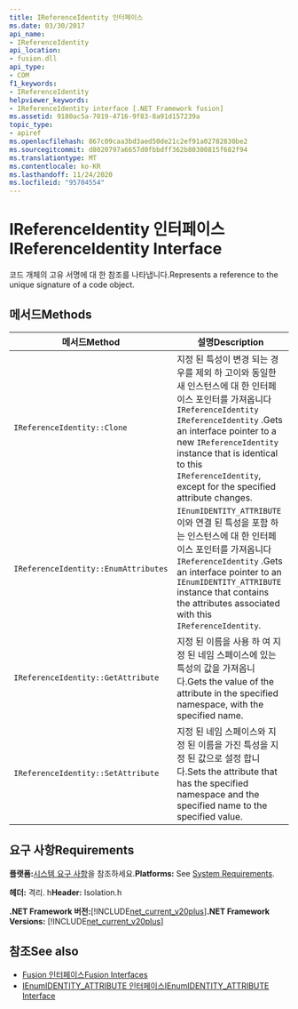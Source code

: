 ```yaml
---
title: IReferenceIdentity 인터페이스
ms.date: 03/30/2017
api_name:
- IReferenceIdentity
api_location:
- fusion.dll
api_type:
- COM
f1_keywords:
- IReferenceIdentity
helpviewer_keywords:
- IReferenceIdentity interface [.NET Framework fusion]
ms.assetid: 9180ac5a-7019-4716-9f83-8a91d157239a
topic_type:
- apiref
ms.openlocfilehash: 867c09caa3bd3aed50de21c2ef91a02782830be2
ms.sourcegitcommit: d8020797a6657d0fbbdff362b80300815f682f94
ms.translationtype: MT
ms.contentlocale: ko-KR
ms.lasthandoff: 11/24/2020
ms.locfileid: "95704554"
---
```

# <a name="ireferenceidentity-interface"></a><span data-ttu-id="ba820-102">IReferenceIdentity 인터페이스</span><span class="sxs-lookup"><span data-stu-id="ba820-102">IReferenceIdentity Interface</span></span>

<span data-ttu-id="ba820-103">코드 개체의 고유 서명에 대 한 참조를 나타냅니다.</span><span class="sxs-lookup"><span data-stu-id="ba820-103">Represents a reference to the unique signature of a code object.</span></span>  
  
## <a name="methods"></a><span data-ttu-id="ba820-104">메서드</span><span class="sxs-lookup"><span data-stu-id="ba820-104">Methods</span></span>  
  
|<span data-ttu-id="ba820-105">메서드</span><span class="sxs-lookup"><span data-stu-id="ba820-105">Method</span></span>|<span data-ttu-id="ba820-106">설명</span><span class="sxs-lookup"><span data-stu-id="ba820-106">Description</span></span>|  
|------------|-----------------|  
|`IReferenceIdentity::Clone`|<span data-ttu-id="ba820-107">지정 된 특성이 변경 되는 경우를 제외 하 고이와 동일한 새 인스턴스에 대 한 인터페이스 포인터를 가져옵니다 `IReferenceIdentity` `IReferenceIdentity` .</span><span class="sxs-lookup"><span data-stu-id="ba820-107">Gets an interface pointer to a new `IReferenceIdentity` instance that is identical to this `IReferenceIdentity`, except for the specified attribute changes.</span></span>|  
|`IReferenceIdentity::EnumAttributes`|<span data-ttu-id="ba820-108">`IEnumIDENTITY_ATTRIBUTE`이와 연결 된 특성을 포함 하는 인스턴스에 대 한 인터페이스 포인터를 가져옵니다 `IReferenceIdentity` .</span><span class="sxs-lookup"><span data-stu-id="ba820-108">Gets an interface pointer to an `IEnumIDENTITY_ATTRIBUTE` instance that contains the attributes associated with this `IReferenceIdentity`.</span></span>|  
|`IReferenceIdentity::GetAttribute`|<span data-ttu-id="ba820-109">지정 된 이름을 사용 하 여 지정 된 네임 스페이스에 있는 특성의 값을 가져옵니다.</span><span class="sxs-lookup"><span data-stu-id="ba820-109">Gets the value of the attribute in the specified namespace, with the specified name.</span></span>|  
|`IReferenceIdentity::SetAttribute`|<span data-ttu-id="ba820-110">지정 된 네임 스페이스와 지정 된 이름을 가진 특성을 지정 된 값으로 설정 합니다.</span><span class="sxs-lookup"><span data-stu-id="ba820-110">Sets the attribute that has the specified namespace and the specified name to the specified value.</span></span>|  
  
## <a name="requirements"></a><span data-ttu-id="ba820-111">요구 사항</span><span class="sxs-lookup"><span data-stu-id="ba820-111">Requirements</span></span>  

 <span data-ttu-id="ba820-112">**플랫폼:**[시스템 요구 사항](../../get-started/system-requirements.md)을 참조하세요.</span><span class="sxs-lookup"><span data-stu-id="ba820-112">**Platforms:** See [System Requirements](../../get-started/system-requirements.md).</span></span>  
  
 <span data-ttu-id="ba820-113">**헤더:** 격리. h</span><span class="sxs-lookup"><span data-stu-id="ba820-113">**Header:** Isolation.h</span></span>  
  
 <span data-ttu-id="ba820-114">**.NET Framework 버전:**[!INCLUDE[net_current_v20plus](../../../../includes/net-current-v20plus-md.md)]</span><span class="sxs-lookup"><span data-stu-id="ba820-114">**.NET Framework Versions:** [!INCLUDE[net_current_v20plus](../../../../includes/net-current-v20plus-md.md)]</span></span>  
  
## <a name="see-also"></a><span data-ttu-id="ba820-115">참조</span><span class="sxs-lookup"><span data-stu-id="ba820-115">See also</span></span>

- [<span data-ttu-id="ba820-116">Fusion 인터페이스</span><span class="sxs-lookup"><span data-stu-id="ba820-116">Fusion Interfaces</span></span>](fusion-interfaces.md)
- [<span data-ttu-id="ba820-117">IEnumIDENTITY_ATTRIBUTE 인터페이스</span><span class="sxs-lookup"><span data-stu-id="ba820-117">IEnumIDENTITY_ATTRIBUTE Interface</span></span>](ienumidentity-attribute-interface.md)
